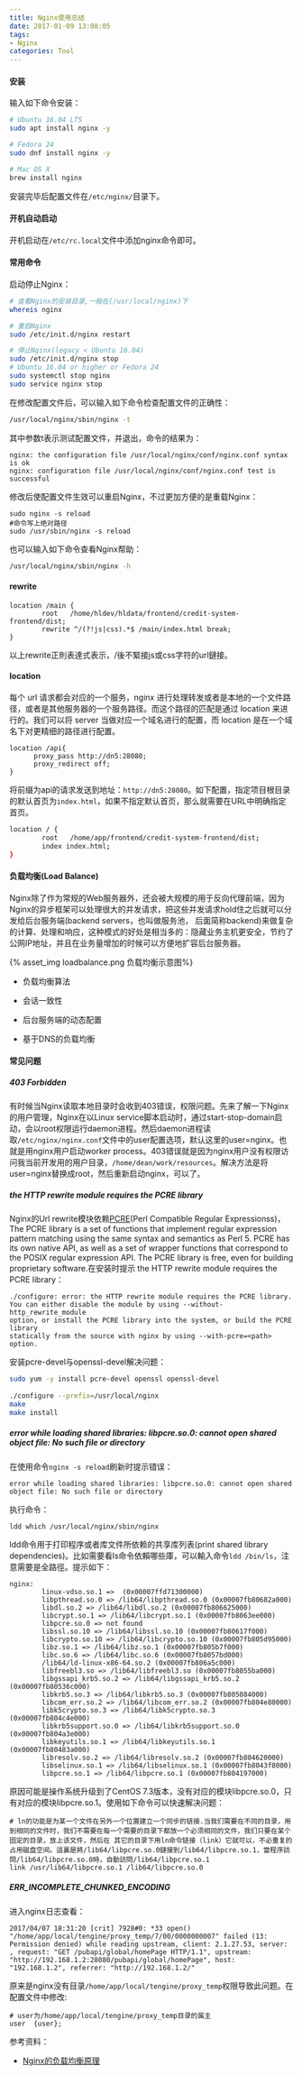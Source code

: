```yaml
---
title: Nginx使用总结
date: 2017-01-09 13:08:05
tags:
- Nginx
categories: Tool
---
```


#### 安装

输入如下命令安装：

```Bash
# Ubuntu 16.04 LTS
sudo apt install nginx -y

# Fedora 24
sudo dnf install nginx -y

# Mac OS X
brew install nginx
```

安装完毕后配置文件在`/etc/nginx/`目录下。

<!-- more -->

#### 开机自动启动

开机启动在`/etc/rc.local`文件中添加nginx命令即可。

#### 常用命令

启动停止Nginx：

```Bash
# 查看Nginx的安装目录,一般在(/usr/local/nginx)下
whereis nginx

# 重启Nginx
sudo /etc/init.d/nginx restart

# 停止Nginx(legacy < Ubuntu 16.04)
sudo /etc/init.d/nginx stop
# Ubuntu 16.04 or higher or Fedora 24
sudo systemctl stop nginx
sudo service nginx stop
```

在修改配置文件后，可以输入如下命令检查配置文件的正确性：

```Bash
/usr/local/nginx/sbin/nginx -t
```

其中参数t表示测试配置文件，并退出，命令的结果为：

```
nginx: the configuration file /usr/local/nginx/conf/nginx.conf syntax is ok
nginx: configuration file /usr/local/nginx/conf/nginx.conf test is successful
```

修改后使配置文件生效可以重启Nginx，不过更加方便的是重载Nginx：

```shell
sudo nginx -s reload
#命令写上绝对路径
sudo /usr/sbin/nginx -s reload
```

也可以输入如下命令查看Nginx帮助：

```Bash
/usr/local/nginx/sbin/nginx -h
```

#### rewrite

```shell
location /main {
        root   /home/hldev/hldata/frontend/credit-system-frontend/dist;
        rewrite ^/(?!js|css).*$ /main/index.html break;
}
```

以上rewrite正則表達式表示，/後不緊接js或css字符的url鏈接。

#### location

每个 url 请求都会对应的一个服务，nginx 进行处理转发或者是本地的一个文件路径，或者是其他服务器的一个服务路径。而这个路径的匹配是通过 location 来进行的。我们可以将 server 当做对应一个域名进行的配置，而 location 是在一个域名下对更精细的路径进行配置。

```
location /api{
      proxy_pass http://dn5:28080;
      proxy_redirect off;
}
```

将前缀为api的请求发送到地址：`http://dn5:28080`。如下配置，指定项目根目录的默认首页为`index.html`，如果不指定默认首页，那么就需要在URL中明确指定首页。

```bash
location / {
        root   /home/app/frontend/credit-system-frontend/dist;
        index index.html;
}
```

#### 负载均衡(Load Balance)

Nginx除了作为常规的Web服务器外，还会被大规模的用于反向代理前端，因为Nginx的异步框架可以处理很大的并发请求，把这些并发请求hold住之后就可以分发给后台服务端(backend servers，也叫做服务池， 后面简称backend)来做复杂的计算、处理和响应，这种模式的好处是相当多的：隐藏业务主机更安全，节约了公网IP地址，并且在业务量增加的时候可以方便地扩容后台服务器。

{% asset_img loadbalance.png 负载均衡示意图%}

* 负载均衡算法

* 会话一致性

* 后台服务端的动态配置

* 基于DNS的负载均衡

#### 常见问题

##### 403 Forbidden

有时候当Nginx读取本地目录时会收到403错误，权限问题。先来了解一下Nginx的用户管理，Nginx在以Linux service脚本启动时，通过start-stop-domain启动，会以root权限运行daemon进程。然后daemon进程读取`/etc/nginx/nginx.conf`文件中的user配置选项，默认这里的user=nginx。也就是用nginx用户启动worker process。403错误就是因为nginx用户没有权限访问我当前开发用的用户目录，`/home/dean/work/resources`。解决方法是将user=nginx替换成root，然后重新启动nginx，可以了。

#####  the HTTP rewrite module requires the PCRE library

Nginx的Url rewrite模块依赖[PCRE](http://www.pcre.org/)(Perl Compatible Regular Expressionss)，The PCRE library is a set of functions that implement regular expression pattern matching using the same syntax and semantics as Perl 5. PCRE has its own native API, as well as a set of wrapper functions that correspond to the POSIX regular expression API. The PCRE library is free, even for building proprietary software.在安装时提示 the HTTP rewrite module requires the PCRE library：

```
./configure: error: the HTTP rewrite module requires the PCRE library.
You can either disable the module by using --without-http_rewrite_module
option, or install the PCRE library into the system, or build the PCRE library
statically from the source with nginx by using --with-pcre=<path> option.
```

安装pcre-devel与openssl-devel解决问题：

```Bash
sudo yum -y install pcre-devel openssl openssl-devel
 
./configure --prefix=/usr/local/nginx
make
make install
```

##### error while loading shared libraries: libpcre.so.0: cannot open shared object file: No such file or directory

在使用命令`nginx -s reload`刷新时提示错误：

```
error while loading shared libraries: libpcre.so.0: cannot open shared object file: No such file or directory
```

执行命令：

```shell
ldd which /usr/local/nginx/sbin/nginx
```

ldd命令用于打印程序或者库文件所依赖的共享库列表(print shared library dependencies)。比如需要看ls命令依賴哪些庫，可以輸入命令`ldd /bin/ls`，注意需要是全路徑。提示如下：

```
nginx:
        linux-vdso.so.1 =>  (0x00007ffd71300000)
        libpthread.so.0 => /lib64/libpthread.so.0 (0x00007fb80682a000)
        libdl.so.2 => /lib64/libdl.so.2 (0x00007fb806625000)
        libcrypt.so.1 => /lib64/libcrypt.so.1 (0x00007fb8063ee000)
        libpcre.so.0 => not found
        libssl.so.10 => /lib64/libssl.so.10 (0x00007fb80617f000)
        libcrypto.so.10 => /lib64/libcrypto.so.10 (0x00007fb805d95000)
        libz.so.1 => /lib64/libz.so.1 (0x00007fb805b7f000)
        libc.so.6 => /lib64/libc.so.6 (0x00007fb8057bd000)
        /lib64/ld-linux-x86-64.so.2 (0x00007fb806a5c000)
        libfreebl3.so => /lib64/libfreebl3.so (0x00007fb8055ba000)
        libgssapi_krb5.so.2 => /lib64/libgssapi_krb5.so.2 (0x00007fb80536c000)
        libkrb5.so.3 => /lib64/libkrb5.so.3 (0x00007fb805084000)
        libcom_err.so.2 => /lib64/libcom_err.so.2 (0x00007fb804e80000)
        libk5crypto.so.3 => /lib64/libk5crypto.so.3 (0x00007fb804c4e000)
        libkrb5support.so.0 => /lib64/libkrb5support.so.0 (0x00007fb804a3e000)
        libkeyutils.so.1 => /lib64/libkeyutils.so.1 (0x00007fb80483a000)
        libresolv.so.2 => /lib64/libresolv.so.2 (0x00007fb804620000)
        libselinux.so.1 => /lib64/libselinux.so.1 (0x00007fb8043f8000)
        libpcre.so.1 => /lib64/libpcre.so.1 (0x00007fb804197000)
```

原因可能是操作系统升级到了CentOS 7.3版本，没有对应的模块libpcre.so.0，只有对应的模块libpcre.so.1。使用如下命令可以快速解决问题：

```shell
# ln的功能是为某一个文件在另外一个位置建立一个同步的链接.当我们需要在不同的目录，用到相同的文件时，我们不需要在每一个需要的目录下都放一个必须相同的文件，我们只要在某个固定的目录，放上该文件，然后在 其它的目录下用ln命令链接（link）它就可以，不必重复的占用磁盘空间。這裏是將/lib64/libpcre.so.0鏈接到/lib64/libpcre.so.1，當程序訪問/lib64/libpcre.so.0時，自動訪問/lib64/libpcre.so.1
link /usr/lib64/libpcre.so.1 /lib64/libpcre.so.0
```

##### ERR\_INCOMPLETE\_CHUNKED_ENCODING

进入nginx日志查看：

```
2017/04/07 18:31:20 [crit] 7928#0: *33 open() "/home/app/local/tengine/proxy_temp/7/00/0000000007" failed (13: Permission denied) while reading upstream, client: 2.1.27.53, server: , request: "GET /pubapi/global/homePage HTTP/1.1", upstream: "http://192.168.1.2:28080/pubapi/global/homePage", host: "192.168.1.2", referrer: "http://192.168.1.2/"
```

原来是nginx没有目录`/home/app/local/tengine/proxy_temp`权限导致此问题。在配置文件中修改:

```shell
# user为/home/app/local/tengine/proxy_temp目录的属主
user  {user};
```


参考资料：

* [Nginx的负载均衡原理](http://kb.cnblogs.com/page/559213/)
